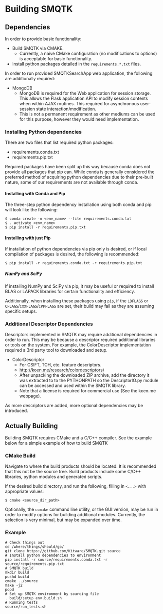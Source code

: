 # Building SMQTK

## Dependencies
In order to provide basic functionality:

* Build SMQTK via CMAKE.
  * Currently, a naive CMake configuration (no modifications to options) is acceptable for basic functionality.
* Install python packages detailed in the `requirements.*.txt` files.

In order to run provided SMQTKSearchApp web application, the following are additionally required:

* MongoDB
  * MongoDB is required for the Web application for session storage.
    This allows the Flask application API to modify session contents when within AJAX routines.
    This required for asynchronous user-session state interaction/modification.
  * This is not a permanent requirement as other mediums can be used for this purpose, however they would need implementation.

### Installing Python dependencies
There are two files that list required python packages:

* requirements.conda.txt
* requirements.pip.txt

Required packages have been split up this way because conda does not provide all packages that pip can.
While conda is generally considered the preferred method of acquiring python dependencies due to their pre-built nature, some of our requirements are not available through conda.

#### Installing with Conda and Pip
The three-step python dependency installation using both conda and pip will look like the following:

    $ conda create -n <env_name> --file requirements.conda.txt
    $ . activate <env_name>
    $ pip install -r requirements.pip.txt

#### Installing with just Pip
If installation of python dependencies via pip only is desired, or if local compilation of packages is desired, the following is recommended:

    $ pip install -r requirements.conda.txt -r requirements.pip.txt

##### NumPy and SciPy
If installing NumPy and SciPy via pip, it may be useful or required to install BLAS or LAPACK libraries for certain functionality and efficiency.

Additionally, when installing these packages using ``pip``, if the ``LDFLAGS`` or ``CFLAGS``/``CXXFLAGS``/``CPPFLAGS`` are set, their build may fail as they are assuming specific setups.

### Additional Descriptor Dependencies
Descriptors implemented in SMQTK may require additional dependencies in order to run.
This may be because a descriptor required additional libraries or tools on the system.
For example, the ColorDescriptor implementation required a 3rd party tool to downloaded and setup.

* ColorDescriptor
  * For CSIFT, TCH, etc. feature descriptors.
  * http://koen.me/research/colordescriptors/
  * After unpacking the downloaded ZIP archive, add the directory it was extracted to to the PYTHONPATH so the DescriptorIO.py module can be accessed and used within the SMQTK library.
  * Note that a license is required for commercial use (See the koen.me webpage).

As more descriptors are added, more optional dependencies may be introduced.


## Actually Building
Building SMQTK requires CMake and a C/C++ compiler.
See the example below for a simple example of how to build SMQTK

### CMake Build
Navigate to where the build products should be located.
It is recommended that this not be the source tree.
Build products include some C/C++ libraries, python modules and generated scripts.

If the desired build directory, and run the following, filling in ``<...>`` with appropriate values:

    $ cmake <source_dir_path>

Optionally, the `ccmake` command line utility, or the GUI version, may be run in order to modify options for building additional modules.
Currently, the selection is very minimal, but may be expanded over time.

### Example
    # Check things out
    cd /where/things/should/go/
    git clone https://github.com/Kitware/SMQTK.git source
    # Install python dependencies to environment
    pip install -r source/requirements.conda.txt -r source/requirements.pip.txt
    # SMQTK build
    mkdir build
    pushd build
    cmake ../source
    make -j2
    popd
    # Set up SMQTK environment by sourcing file
    . build/setup_env.build.sh
    # Running tests
    source/run_tests.sh
    